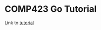 # COMP423 Go Tutorial

Link to [tutorial](https://aberhanu.github.io/comp423-course-notes/tutorials/go-setup/)
